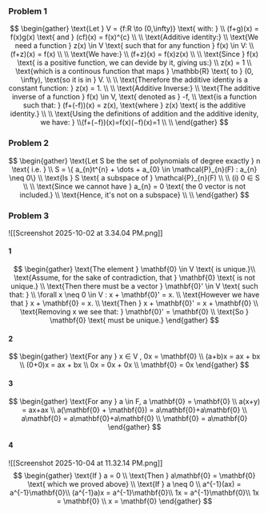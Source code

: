 ### Problem 1
$$
\begin{gather}
\text{Let } V = {f:R \to (0,\infty)} \text{ with: } \\
(f+g)(x) = f(x)g(x) \text{ and } (cf)(x) = f(x)^{c} \\ \\
\text{Additive identity:} \\
\text{We need a function } z(x) \in V \text{ such that for any function } f(x) \in V: \\
(f+z)(x) = f(x) \\ \\
\text{We have:} \\
(f+z)(x) = f(x)z(x) \\ \\
\text{Since } f(x) \text{ is a positive function, we can devide by it, giving us:} \\
z(x) = 1 \\
\text{which is a continous function that maps } \mathbb{R} \text{ to } (0, \infty), \text{so it is in } V. \\ \\
\text{Therefore the additive identiy is a constant function: } z(x) = 1. \\ \\
\text{Additive Inverse:} \\
\text{The additive inverse of a function } f(x) \in V, \text{ denoted as } -f, \\
\text{is a function such that: } (f+(-f))(x) = z(x), \text{where } z(x) \text{ is the additive identity.} \\ \\
\text{Using the definitions of addition and the additive idenity, we have: } \\(f+(−f))(x)=f(x)(−f)(x)=1 \\ \\
\end{gather}
$$

### Problem 2

$$
\begin{gather}
\text{Let S be the set of polynomials of degree exactly }  n \text{ i.e. } \\
S = \{ a_{n}t^{n} + \dots + a_{0} \in \mathcal{P}_{n}(F) : a_{n} \neq 0\} \\ 
\text{Is } S \text{ a subspace of } \mathcal{P}_{n}(F) \\ \\
(i) 0 ∈ S \\ \\
\text{Since we cannot have } a_{n} = 0 \text{ the 0 vector is not included.} \\
\text{Hence, it's not on a subspace}
\\ \\
\end{gather}
$$
### Problem 3


![[Screenshot 2025-10-02 at 3.34.04 PM.png]]

#### 1
$$
\begin{gather}
\text{The element } \mathbf{0} \in V \text{ is unique.}\\
\text{Assume, for the sake of contradiction, that } \mathbf{0} \text{ is not unique.} \\
\text{Then there must be a vector } \mathbf{0}' \in V \text{ such that: } \\
\forall x \neq 0 \in V : x + \mathbf{0}' = x. \\
\text{However we have that } x + \mathbf{0} = x. \\
\text{Then } x + \mathbf{0}' = x + \mathbf{0} \\ 
\text{Removing x we see that: } \mathbf{0}' = \mathbf{0} \\
\text{So } \mathbf{0} \text{ must be unique.}
\end{gather}
$$

#### 2
$$
\begin{gather}
\text{For any } x ∈ V , 0x = \mathbf{0} \\
(a+b)x = ax + bx \\
(0+0)x = ax + bx \\
0x = 0x + 0x \\
\mathbf{0} = 0x 
\end{gather}
$$
#### 3
$$
\begin{gather}
\text{For any } a \in F, a \mathbf{0} = \mathbf{0} \\
a(x+y) = ax+ax \\
a(\mathbf{0} + \mathbf{0}) = a\mathbf{0}+a\mathbf{0} \\
a\mathbf{0} = a\mathbf{0}+a\mathbf{0} \\
\mathbf{0} = a\mathbf{0}
\end{gather}
$$
#### 4
![[Screenshot 2025-10-04 at 11.32.14 PM.png]]
$$
\begin{gather}
\text{If } a = 0 \\
\text{Then } a\mathbf{0} = \mathbf{0} \text{ which we proved above} \\
\text{If } a \neq 0 \\
a^{-1}(ax) = a^{-1}\mathbf{0}\\
(a^{-1}a)x = a^{-1}\mathbf{0}\\
1x = a^{-1}\mathbf{0}\\
1x = \mathbf{0} \\
x = \mathbf{0}
\end{gather}
$$

